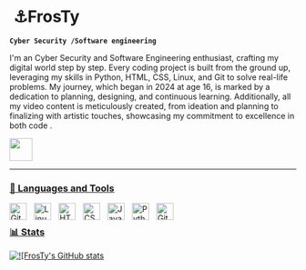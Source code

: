 #  ️ ⚓FrosTy

**`Cyber Security /Software engineering`**

I'm an  Cyber Security and Software Engineering enthusiast, crafting my digital world step by step. Every coding project is built from the ground up, leveraging my skills in Python, HTML, CSS, Linux, and Git to solve real-life problems. My journey, which began in 2024 at age 16, is marked by a dedication to planning, designing, and continuous learning. Additionally, all my video content is meticulously created, from ideation and planning to finalizing with artistic touches, showcasing my commitment to excellence in both code .
   <p align="left">
      <a href="https://x.com/KoEminem5076">
       <img align= alt="Git" width="40px" style=  style="padding-right:10px;<img src="https://cdn.jsdelivr.net/gh/devicons/devicon@latest/icons/twitter/twitter-original.svg" />


   </p>

---

### 🧰 Languages and Tools




<img align="left" alt="Git" width="30px" style="padding-right:10px;" src="https://cdn.jsdelivr.net/gh/devicons/devicon/icons/git/git-original.svg" />
<img align="left" alt="Linux" width="30px" style="padding-right:10px;" src="https://cdn.jsdelivr.net/gh/devicons/devicon/icons/linux/linux-original.svg" />
<img align="left" alt="HTML" width="30px" style="padding-right:10px;" src="https://cdn.jsdelivr.net/gh/devicons/devicon/icons/html5/html5-plain.svg" />
<img align="left" alt="CSS" width="30px" style="padding-right:10px;" src="https://cdn.jsdelivr.net/gh/devicons/devicon/icons/css3/css3-plain.svg" />
<img align="left" alt="JavaScript" width="30px" style="padding-right:10px;" src="https://cdn.jsdelivr.net/gh/devicons/devicon/icons/javascript/javascript-plain.svg" />
<img  <img align="left" alt="Python" width="30px" style="padding-right:10px;" src="https://cdn.jsdelivr.net/gh/devicons/devicon@latest/icons/python/python-original.svg" />
<img align="left" alt="GitHub" width="30px" style="padding-right:10px;" src="https://cdn.jsdelivr.net/gh/devicons/devicon/icons/github/github-original.svg" />
<br />


### 📊 Stats

![!`[FrosTy`'s GitHub stats](https://github-readme-stats.vercel.app/api?username=FrosTyyceo&show_icons=true&theme=radical)

<!-- ![GitHub Streak](https://streak-stats.demolab.com?user=ForrestKnight&theme=gruvbox&border_radius=4.5) -->

#
<!--
<details>
 <summary><h3>👨‍💻 Forrest's Coding Journey</h3></summary>
 Your cyber security journey began in 2024 at age 16, driven by a passion for protecting digital environments. You built a strong foundation in Python, HTML, CSS, Linux, and Git, and delved into network security and ethical hacking. Through hands-on practice and continuous learning, you honed your skills, aiming to become a proficient cyber security professional. Engaging with the community and pursuing relevant certifications, you're committed to contributing to a safer digital world.

